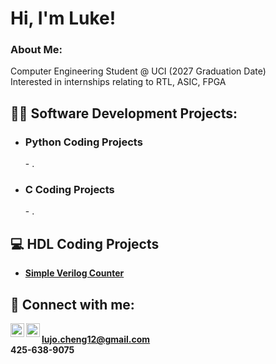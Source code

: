 <h1>Hi, I'm Luke! </h1> 
<h3>About Me: </h3>
  Computer Engineering Student @ UCI (2027 Graduation Date)
  <br/> Interested in internships relating to RTL, ASIC, FPGA
  <br/> 


<h2>👨‍💻 Software Development Projects:</h2>

- <h3><b>Python Coding Projects</b></h3>
  - .
- <h3><b>C Coding Projects</b></h3>
  - .
<h2>💻 HDL Coding Projects</h2>

- <b>[Simple Verilog Counter](https://github.com/luke-j-cheng/Counter)</b>


<h2> 🤳 Connect with me:</h2>

[<img align="left" alt="JoshMadakor | YouTube" width="22px" src="https://cdn.jsdelivr.net/npm/simple-icons@v3/icons/youtube.svg" />][youtube]
[<img align="left" alt="JoshMadakor | LinkedIn" width="22px" src="https://cdn.jsdelivr.net/npm/simple-icons@v3/icons/linkedin.svg" />][linkedin]

[youtube]: https://www.youtube.com/@lukecheng6644
[linkedin]: https://www.linkedin.com/in/luke-cheng-73a855294/


<br/><b>lujo.cheng12@gmail.com</b>
<br/><b>425-638-9075</b>

<!--
**joshmadakor1/joshmadakor1** is a ✨ _special_ ✨ repository because its `README.md` (this file) appears on your GitHub profile.

Here are some ideas to get you started:

- 🔭 I’m currently working on ...
- 🌱 I’m currently learning ...
- 👯 I’m looking to collaborate on ...
- 🤔 I’m looking for help with ...
- 💬 Ask me about ...
- 📫 How to reach me: ...
- 😄 Pronouns: ...
- ⚡ Fun fact: ...
-->
